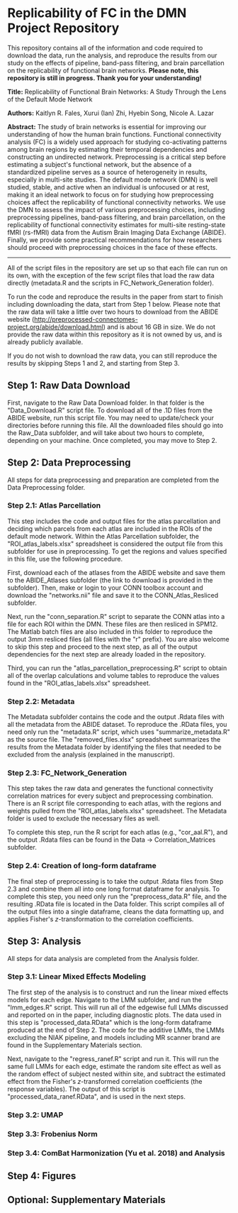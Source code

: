 # Replicability of FC in the DMN Project Repository
 
This repository contains all of the information and code required to download the data, run the analysis, and reproduce the results from our study on the effects of pipeline, band-pass filtering, and brain parcellation on the replicability of functional brain networks. **Please note, this repository is still in progress. Thank you for your understanding!**

**Title:** Replicability of Functional Brain Networks: A Study Through the Lens of the Default Mode Network

**Authors:** Kaitlyn R. Fales, Xurui (Ian) Zhi, Hyebin Song, Nicole A. Lazar

**Abstract:** The study of brain networks is essential for improving our understanding of how the human brain functions. Functional connectivity analysis (FC) is a widely used approach for studying co-activating patterns among brain regions by estimating their temporal dependencies and constructing an undirected network. Preprocessing is a critical step before estimating a subject's functional network, but the absence of a standardized pipeline serves as a source of heterogeneity in results, especially in multi-site studies. The default mode network (DMN) is well studied, stable, and active when an individual is unfocused or at rest, making it an ideal network to focus on for studying how preprocessing choices affect the replicability of functional connectivity networks. We use the DMN to assess the impact of various preprocessing choices, including preprocessing pipelines, band-pass filtering, and brain parcellation, on the replicability of functional connectivity estimates for multi-site resting-state fMRI (rs-fMRI) data from the Autism Brain Imaging Data Exchange (ABIDE). Finally, we provide some practical recommendations for how researchers should proceed with preprocessing choices in the face of these effects.

-----

All of the script files in the repository are set up so that each file can run on its own, with the exception of the few script files that load the raw data directly (metadata.R and the scripts in FC_Network_Generation folder). 

To run the code and reproduce the results in the paper from start to finish including downloading the data, start from Step 1 below. Please note that the raw data will take a little over two hours to download from the ABIDE website (http://preprocessed-connectomes-project.org/abide/download.html) and is about 16 GB in size. We do not provide the raw data within this repository as it is not owned by us, and is already publicly available. 

If you do not wish to download the raw data, you can still reproduce the results by skipping Steps 1 and 2, and starting from Step 3.

## Step 1: Raw Data Download

First, navigate to the Raw Data Download folder. In that folder is the "Data_Download.R" script file. To download all of the .1D files from the ABIDE website, run this script file. You may need to update/check your directories before running this file. All the downloaded files should go into the Raw_Data subfolder, and will take about two hours to complete, depending on your machine. Once completed, you may move to Step 2. 

## Step 2: Data Preprocessing

All steps for data preprocessing and preparation are completed from the Data Preprocessing folder. 

### Step 2.1: Atlas Parcellation

This step includes the code and output files for the atlas parcellation and deciding which parcels from each atlas are included in the ROIs of the default mode network. Within the Atlas Parcellation subfolder, the "ROI_atlas_labels.xlsx" spreadsheet is considered the output file from this subfolder for use in preprocessing. To get the regions and values specified in this file, use the following procedure. 

First, download each of the atlases from the ABIDE website and save them to the ABIDE_Atlases subfolder (the link to download is provided in the subfolder). Then, make or login to your CONN toolbox account and download the "networks.nii" file and save it to the CONN_Atlas_Resliced subfolder. 

Next, run the "conn_separation.R" script to separate the CONN atlas into a file for each ROI within the DMN. These files are then resliced in SPM12. The Matlab batch files are also included in this folder to reproduce the output 3mm resliced files (all files with the "r" prefix). You are also welcome to skip this step and proceed to the next step, as all of the output dependencies for the next step are already loaded in the repository. 

Third, you can run the "atlas_parcellation_preprocessing.R" script to obtain all of the overlap calculations and volume tables to reproduce the values found in the "ROI_atlas_labels.xlsx" spreadsheet.

### Step 2.2: Metadata

The Metadata subfolder contains the code and the output .Rdata files with all the metadata from the ABIDE dataset. To reproduce the .RData files, you need only run the "metadata.R" script, which uses "summarize_metadata.R" as the source file. The "removed_files.xlsx" spreadsheet summarizes the results from the Metadata folder by identifying the files that needed to be excluded from the analysis (explained in the manuscript). 

### Step 2.3: FC_Network_Generation

This step takes the raw data and generates the functional connectivity correlation matrices for every subject and preprocessing combination. There is an R script file corresponding to each atlas, with the regions and weights pulled from the "ROI_atlas_labels.xlsx" spreadsheet. The Metadata folder is used to exclude the necessary files as well. 

To complete this step, run the R script for each atlas (e.g., "cor_aal.R"), and the output .Rdata files can be found in the Data -> Correlation_Matrices subfolder. 

### Step 2.4: Creation of long-form dataframe

The final step of preprocessing is to take the output .Rdata files from Step 2.3 and combine them all into one long format dataframe for analysis. To complete this step, you need only run the "preprocess_data.R" file, and the resulting .RData file is located in the Data folder. This script compiles all of the output files into a single dataframe, cleans the data formatting up, and applies Fisher's *z*-transformation to the correlation coefficients. 

## Step 3: Analysis

All steps for data analysis are completed from the Analysis folder. 

### Step 3.1: Linear Mixed Effects Modeling

The first step of the analysis is to construct and run the linear mixed effects models for each edge. Navigate to the LMM subfolder, and run the "lmm_edges.R" script. This will run all of the edgewise full LMMs discussed and reported on in the paper, including diagnostic plots. The data used in this step is "processed_data.RData" which is the long-form dataframe produced at the end of Step 2. The code for the additive LMMs, the LMMs excluding the NIAK pipeline, and models including MR scanner brand are found in the Supplementary Materials section. 

Next, navigate to the "regress_ranef.R" script and run it. This will run the same full LMMs for each edge, estimate the random site effect as well as the random effect of subject nested within site, and subtract the estimated effect from the Fisher's *z*-transformed correlation coefficients (the response variables). The output of this script is "processed_data_ranef.RData", and is used in the next steps. 

### Step 3.2: UMAP

### Step 3.3: Frobenius Norm

### Step 3.4: ComBat Harmonization (Yu et al. 2018) and Analysis

## Step 4: Figures

## Optional: Supplementary Materials



